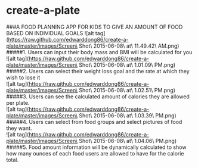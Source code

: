 # create-a-plate
###A FOOD PLANNING APP FOR KIDS TO GIVE AN AMOUNT OF FOOD BASED ON INDIVIDUAL GOALS
![alt tag](https://raw.github.com/edwarddong86/create-a-plate/master/images/Screen\ Shot\ 2015-06-08\ at\ 11.49.42\ AM.png)
#####1.  Users can input their body mass and BMI will be calculated for you
<br/>
![alt tag](https://raw.github.com/edwarddong86/create-a-plate/master/images/Screen\ Shot\ 2015-06-08\ at\ 1.01.09\ PM.png)
#####2.  Users can select their weight loss goal and the rate at which they wish to lose it
<br/>
![alt tag](https://raw.github.com/edwarddong86/create-a-plate/master/images/Screen\ Shot\ 2015-06-08\ at\ 1.02.51\ PM.png)
#####3.  Users can see the calculated amount of calories they are allowed per plate.
<br/>
![alt tag](https://raw.github.com/edwarddong86/create-a-plate/master/images/Screen\ Shot\ 2015-06-08\ at\ 1.03.39\ PM.png)
#####4.  Users can select from food groups and select pictures of food they want.
<br/>
![alt tag](https://raw.github.com/edwarddong86/create-a-plate/master/images/Screen\ Shot\ 2015-06-08\ at\ 1.04.06\ PM.png)
#####5. Food amount information will be dynamically calculated to show how many ounces of each food users are allowed to have for the calorie total.
